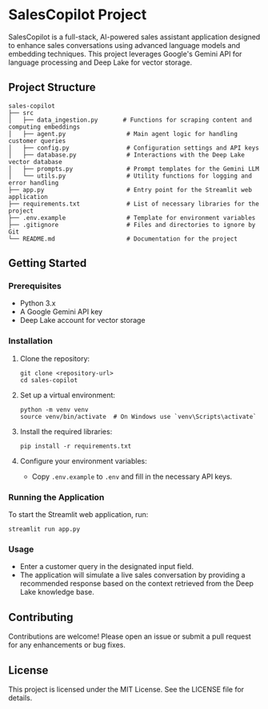 # SalesCopilot Project

SalesCopilot is a full-stack, AI-powered sales assistant application designed to enhance sales conversations using advanced language models and embedding techniques. This project leverages Google's Gemini API for language processing and Deep Lake for vector storage.

## Project Structure

```
sales-copilot
├── src
│   ├── data_ingestion.py       # Functions for scraping content and computing embeddings
│   ├── agent.py                 # Main agent logic for handling customer queries
│   ├── config.py                # Configuration settings and API keys
│   ├── database.py              # Interactions with the Deep Lake vector database
│   ├── prompts.py               # Prompt templates for the Gemini LLM
│   └── utils.py                 # Utility functions for logging and error handling
├── app.py                       # Entry point for the Streamlit web application
├── requirements.txt             # List of necessary libraries for the project
├── .env.example                 # Template for environment variables
├── .gitignore                   # Files and directories to ignore by Git
└── README.md                    # Documentation for the project
```

## Getting Started

### Prerequisites

- Python 3.x
- A Google Gemini API key
- Deep Lake account for vector storage

### Installation

1. Clone the repository:
   ```
   git clone <repository-url>
   cd sales-copilot
   ```

2. Set up a virtual environment:
   ```
   python -m venv venv
   source venv/bin/activate  # On Windows use `venv\Scripts\activate`
   ```

3. Install the required libraries:
   ```
   pip install -r requirements.txt
   ```

4. Configure your environment variables:
   - Copy `.env.example` to `.env` and fill in the necessary API keys.

### Running the Application

To start the Streamlit web application, run:
```
streamlit run app.py
```

### Usage

- Enter a customer query in the designated input field.
- The application will simulate a live sales conversation by providing a recommended response based on the context retrieved from the Deep Lake knowledge base.

## Contributing

Contributions are welcome! Please open an issue or submit a pull request for any enhancements or bug fixes.

## License

This project is licensed under the MIT License. See the LICENSE file for details.